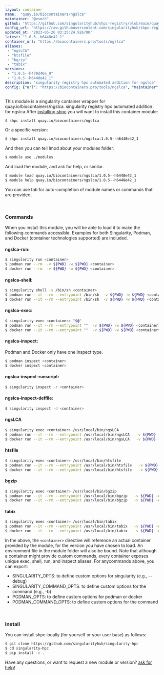 ```yaml
---
layout: container
name:  "quay.io/biocontainers/ngslca"
maintainer: "@vsoch"
github: "https://github.com/singularityhub/shpc-registry/blob/main/quay.io/biocontainers/ngslca/container.yaml"
config_url: "https://raw.githubusercontent.com/singularityhub/shpc-registry/main/quay.io/biocontainers/ngslca/container.yaml"
updated_at: "2023-05-20 03:25:24.926700"
latest: "1.0.5--h6448e42_1"
container_url: "https://biocontainers.pro/tools/ngslca"
aliases:
 - "ngsLCA"
 - "htsfile"
 - "bgzip"
 - "tabix"
versions:
 - "1.0.5--h470d46e_0"
 - "1.0.5--h6448e42_1"
description: "singularity registry hpc automated addition for ngslca"
config: {"url": "https://biocontainers.pro/tools/ngslca", "maintainer": "@vsoch", "description": "singularity registry hpc automated addition for ngslca", "latest": {"1.0.5--h6448e42_1": "sha256:17eb034ec154c54ba581460913fb5da4a83a22885bd1c53f8648a84fcb7778b3"}, "tags": {"1.0.5--h470d46e_0": "sha256:34ebdc114757332e611bff8eb000d88b12300c0380feea73be815580722ab38d", "1.0.5--h6448e42_1": "sha256:17eb034ec154c54ba581460913fb5da4a83a22885bd1c53f8648a84fcb7778b3"}, "docker": "quay.io/biocontainers/ngslca", "aliases": {"ngsLCA": "/usr/local/bin/ngsLCA", "htsfile": "/usr/local/bin/htsfile", "bgzip": "/usr/local/bin/bgzip", "tabix": "/usr/local/bin/tabix"}}
---
```


This module is a singularity container wrapper for quay.io/biocontainers/ngslca.
singularity registry hpc automated addition for ngslca
After [installing shpc](#install) you will want to install this container module:


```bash
$ shpc install quay.io/biocontainers/ngslca
```

Or a specific version:

```bash
$ shpc install quay.io/biocontainers/ngslca:1.0.5--h6448e42_1
```

And then you can tell lmod about your modules folder:

```bash
$ module use ./modules
```

And load the module, and ask for help, or similar.

```bash
$ module load quay.io/biocontainers/ngslca/1.0.5--h6448e42_1
$ module help quay.io/biocontainers/ngslca/1.0.5--h6448e42_1
```

You can use tab for auto-completion of module names or commands that are provided.

<br>

### Commands

When you install this module, you will be able to load it to make the following commands accessible.
Examples for both Singularity, Podman, and Docker (container technologies supported) are included.

#### ngslca-run:

```bash
$ singularity run <container>
$ podman run --rm  -v ${PWD} -w ${PWD} <container>
$ docker run --rm  -v ${PWD} -w ${PWD} <container>
```

#### ngslca-shell:

```bash
$ singularity shell -s /bin/sh <container>
$ podman run --it --rm --entrypoint /bin/sh  -v ${PWD} -w ${PWD} <container>
$ docker run --it --rm --entrypoint /bin/sh  -v ${PWD} -w ${PWD} <container>
```

#### ngslca-exec:

```bash
$ singularity exec <container> "$@"
$ podman run --it --rm --entrypoint ""  -v ${PWD} -w ${PWD} <container> "$@"
$ docker run --it --rm --entrypoint ""  -v ${PWD} -w ${PWD} <container> "$@"
```

#### ngslca-inspect:

Podman and Docker only have one inspect type.

```bash
$ podman inspect <container>
$ docker inspect <container>
```

#### ngslca-inspect-runscript:

```bash
$ singularity inspect -r <container>
```

#### ngslca-inspect-deffile:

```bash
$ singularity inspect -d <container>
```


#### ngsLCA

```bash
$ singularity exec <container> /usr/local/bin/ngsLCA
$ podman run --it --rm --entrypoint /usr/local/bin/ngsLCA   -v ${PWD} -w ${PWD} <container> -c " $@"
$ docker run --it --rm --entrypoint /usr/local/bin/ngsLCA   -v ${PWD} -w ${PWD} <container> -c " $@"
```


#### htsfile

```bash
$ singularity exec <container> /usr/local/bin/htsfile
$ podman run --it --rm --entrypoint /usr/local/bin/htsfile   -v ${PWD} -w ${PWD} <container> -c " $@"
$ docker run --it --rm --entrypoint /usr/local/bin/htsfile   -v ${PWD} -w ${PWD} <container> -c " $@"
```


#### bgzip

```bash
$ singularity exec <container> /usr/local/bin/bgzip
$ podman run --it --rm --entrypoint /usr/local/bin/bgzip   -v ${PWD} -w ${PWD} <container> -c " $@"
$ docker run --it --rm --entrypoint /usr/local/bin/bgzip   -v ${PWD} -w ${PWD} <container> -c " $@"
```


#### tabix

```bash
$ singularity exec <container> /usr/local/bin/tabix
$ podman run --it --rm --entrypoint /usr/local/bin/tabix   -v ${PWD} -w ${PWD} <container> -c " $@"
$ docker run --it --rm --entrypoint /usr/local/bin/tabix   -v ${PWD} -w ${PWD} <container> -c " $@"
```



In the above, the `<container>` directive will reference an actual container provided
by the module, for the version you have chosen to load. An environment file in the
module folder will also be bound. Note that although a container
might provide custom commands, every container exposes unique exec, shell, run, and
inspect aliases. For anycommands above, you can export:

 - SINGULARITY_OPTS: to define custom options for singularity (e.g., --debug)
 - SINGULARITY_COMMAND_OPTS: to define custom options for the command (e.g., -b)
 - PODMAN_OPTS: to define custom options for podman or docker
 - PODMAN_COMMAND_OPTS: to define custom options for the command

<br>

### Install

You can install shpc locally (for yourself or your user base) as follows:

```bash
$ git clone https://github.com/singularityhub/singularity-hpc
$ cd singularity-hpc
$ pip install -e .
```

Have any questions, or want to request a new module or version? [ask for help!](https://github.com/singularityhub/singularity-hpc/issues)